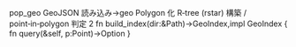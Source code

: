 pop_geo	GeoJSON 読み込み→geo Polygon 化  R‑tree (rstar) 構築 / point‑in‑polygon 判定	2
fn build_index(dir:&Path)->GeoIndex,impl GeoIndex { fn query(&self, p:Point)->Option<CityId> }
